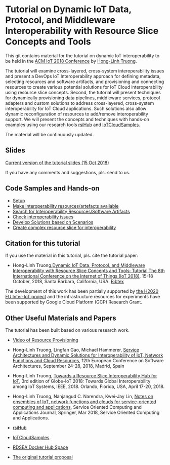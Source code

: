 # Tutorial on Dynamic IoT Data, Protocol, and Middleware Interoperability with Resource Slice Concepts and Tools

This git contains material for the tutorial on dynamic IoT interoperability to be held in the [ACM IoT 2018 Conference](http://iot-conference.org/) by [Hong-Linh Truong](http://rdsea.github.io).

The tutorial will examine cross-layered, cross-system interoperability issues and present a DevOps IoT Interoperability approach for defining
metadata, selecting resources and software artifacts, and
provisioning and connecting resources to create various
potential solutions for IoT Cloud interoperability using
resource slice concepts. Second, the tutorial will present
techniques for dynamically provisioning data pipelines,
middleware services, protocol adapters and custom
solutions to address cross-layered, cross-system
interoperability for IoT Cloud applications. Such solutions
also allow dynamic reconfiguration of resources to
add/remove interoperability support. We will present the
concepts and techniques with hands-on examples using our
research tools [rsiHub](https://github.com/sincconcept/HINC) and [IoTCloudSamples](https://github.com/rdsea/IoTCloudSamples).

The material will be continuously updated.

## Slides

[Current version of the tutorial slides (15 Oct 2018)](truong-ACM-IoT-Tutorial-2018-latest.pdf)  

If you have any comments and suggestions, pls. send to us.

## Code Samples and Hands-on

* [Setup](setup/)
* [Make interoperability resources/artefacts available](add/)
* [Search for Interoperability Resources/Software Artifacts](search/)
* [Check interoperability issues](interoperabilitycheck/)
* [Develop Solutions based on Scenarios](developsolutions/)
* [Create complex resource slice for interoperability](https://storage.cloud.google.com/rdsea-public/rsihub-demo_ecsa_final.mp4)

## Citation for this tutorial

If you use the material in this tutorial, pls. cite the tutorial paper:

* Hong-Linh Truong,[Dynamic IoT Data, Protocol, and Middleware
Interoperability with Resource Slice Concepts and Tools: Tutorial](truong-tutorial-iot2018-cr.pdf),[The 8th International Conference on the Internet of Things (IoT 2018)](http://iot-conference.org/), 15-18 October, 2018, Santa Barbara, California, USA. [Bibtex](https://dblp1.uni-trier.de/rec/bibtex/conf/iot/Truong18)

The development of this work has been partially supported by [the H2020 EU Inter-IoT project](http://www.inter-iot-project.eu/) and the infrastructure resources for experiments have been supported by Google Cloud Platform (GCP) Research Grant.

## Other Useful Materials and Papers

The tutorial has been built based on various research work.

* [Video of Resource Provisioning](https://storage.cloud.google.com/rdsea-public/rsihub-demo_ecsa_final.mp4)

* Hong-Linh Truong, Lingfan Gao, Michael Hammerer, [Service Architectures and Dynamic Solutions for Interoperability of IoT, Network Functions and Cloud Resources](https://www.researchgate.net/publication/326317224_Service_Architectures_and_Dynamic_Solutions_for_Interoperability_of_IoT_Network_Functions_and_Cloud_Resources), 12th European Conference on Software Architectures, September 24-28, 2018, Madrid, Spain

* Hong-Linh Truong, [Towards a Resource Slice Interoperability Hub for IoT](http://www.infosys.tuwien.ac.at/staff/truong/publications/2018/rsihub_draft_jan18.pdf), 3rd edition of Globe-IoT 2018: Towards Global Interoperability among IoT Systems, IEEE, 2018. Orlando, Florida, USA, April 17-20, 2018.

* Hong-Linh Truong, Nanjangud C. Narendra, Kwei-Jay Lin, [Notes on ensembles of IoT, network functions and clouds for service-oriented computing and applications](https://link.springer.com/article/10.1007%2Fs11761-018-0228-2), Service Oriented Computing and Applications Journal, Springer, Mar 2018, Service Oriented Computing and Applications.

* [rsiHub](https://github.com/sincconcept/HINC)

* [IoTCloudSamples](https://github.com/rdsea/IoTCloudSamples).

* [RDSEA Docker Hub Space](https://hub.docker.com/u/rdsea/)

* [The original tutorial proposal](rsitutorial-proposal.pdf)
